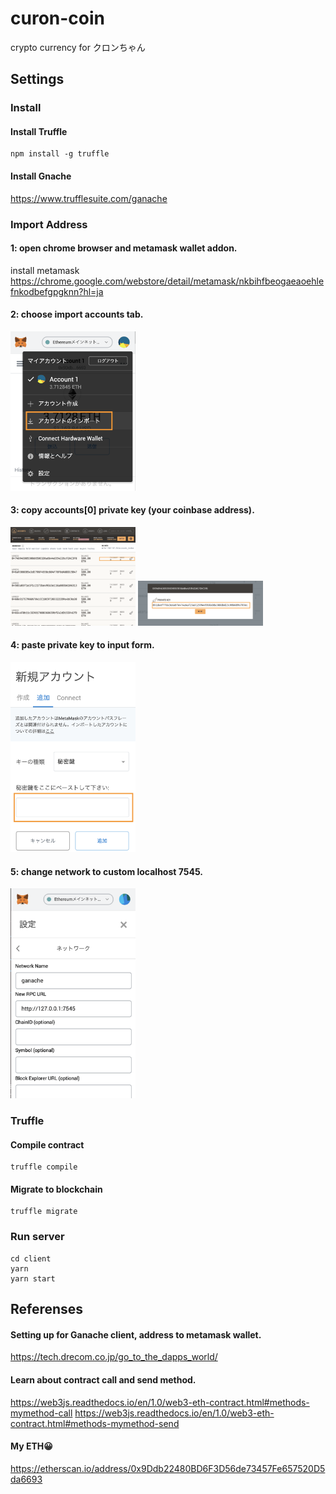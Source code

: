 # curon-coin
crypto currency for クロンちゃん

## Settings
### Install
#### Install Truffle
```
npm install -g truffle
```

#### Install Gnache
https://www.trufflesuite.com/ganache


### Import Address
#### 1: open chrome browser and metamask wallet addon.
install metamask
https://chrome.google.com/webstore/detail/metamask/nkbihfbeogaeaoehlefnkodbefgpgknn?hl=ja

#### 2: choose import accounts tab.
<img src="docs/one.png" width="200px">

#### 3: copy accounts[0] private key (your coinbase address).
<img src="docs/five.png" width="200px">
<img src="docs/six.png" width="200px">

#### 4: paste private key to input form.
<img src="docs/four.png" width="200px">

#### 5: change network to custom localhost 7545.
<img src="docs/seven.png" width="200px">

### Truffle
#### Compile contract
```
truffle compile
```
#### Migrate to blockchain
```
truffle migrate
```

### Run server 
```
cd client
yarn
yarn start
```

## Referenses
#### Setting up for Ganache client, address to metamask wallet.
https://tech.drecom.co.jp/go_to_the_dapps_world/

#### Learn about contract call and send method.
https://web3js.readthedocs.io/en/1.0/web3-eth-contract.html#methods-mymethod-call
https://web3js.readthedocs.io/en/1.0/web3-eth-contract.html#methods-mymethod-send

#### My ETH😀
https://etherscan.io/address/0x9Ddb22480BD6F3D56de73457Fe657520D5da6693